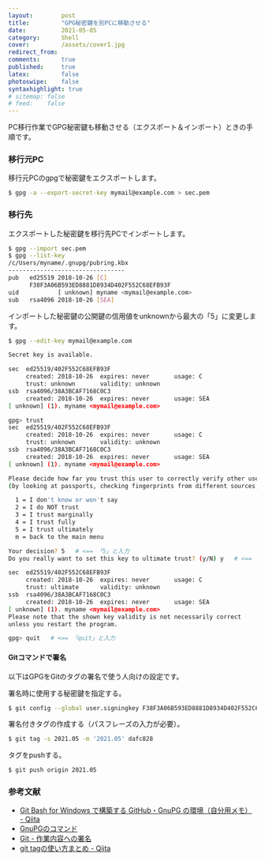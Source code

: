 ```yaml
---
layout:        post
title:         "GPG秘密鍵を別PCに移動させる"
date:          2021-05-05
category:      Shell
cover:         /assets/cover1.jpg
redirect_from:
comments:      true
published:     true
latex:         false
photoswipe:    false
syntaxhighlight: true
# sitemap: false
# feed:    false
---
```


PC移行作業でGPG秘密鍵も移動させる（エクスポート＆インポート）ときの手順です。

### 移行元PC

移行元PCのgpgで秘密鍵をエクスポートします。

```bash
$ gpg -a --export-secret-key mymail@example.com > sec.pem
```

### 移行先

エクスポートした秘密鍵を移行先PCでインポートします。

```bash
$ gpg --import sec.pem
$ gpg --list-key
/c/Users/myname/.gnupg/pubring.kbx
---------------------------------
pub   ed25519 2018-10-26 [C]
      F38F3A06B593ED8881D8934D402F552C68EFB93F
uid           [ unknown] myname <mymail@example.com>
sub   rsa4096 2018-10-26 [SEA]
```

インポートした秘密鍵の公開鍵の信用値をunknownから最大の「5」に変更します。

```bash
$ gpg --edit-key mymail@example.com

Secret key is available.

sec  ed25519/402F552C68EFB93F
     created: 2018-10-26  expires: never       usage: C
     trust: unknown       validity: unknown
ssb  rsa4096/38A3BCAF7168C0C3
     created: 2018-10-26  expires: never       usage: SEA
[ unknown] (1). myname <mymail@example.com>

gpg> trust
sec  ed25519/402F552C68EFB93F
     created: 2018-10-26  expires: never       usage: C
     trust: unknown       validity: unknown
ssb  rsa4096/38A3BCAF7168C0C3
     created: 2018-10-26  expires: never       usage: SEA
[ unknown] (1). myname <mymail@example.com>

Please decide how far you trust this user to correctly verify other users keys
(by looking at passports, checking fingerprints from different sources, etc.)

  1 = I don't know or won't say
  2 = I do NOT trust
  3 = I trust marginally
  4 = I trust fully
  5 = I trust ultimately
  m = back to the main menu

Your decision? 5   # <== 「5」と入力
Do you really want to set this key to ultimate trust? (y/N) y   # <== 「y」と入力

sec  ed25519/402F552C68EFB93F
     created: 2018-10-26  expires: never       usage: C
     trust: ultimate      validity: unknown
ssb  rsa4096/38A3BCAF7168C0C3
     created: 2018-10-26  expires: never       usage: SEA
[ unknown] (1). myname <mymail@example.com>
Please note that the shown key validity is not necessarily correct
unless you restart the program.

gpg> quit   # <== 「quit」と入力
```

#### Gitコマンドで署名

以下はGPGをGitのタグの署名で使う人向けの設定です。

署名時に使用する秘密鍵を指定する。

```bash
$ git config --global user.signingkey F38F3A06B593ED8881D8934D402F552C68EFB93F
```

署名付きタグの作成する（パスフレーズの入力が必要）。

```bash
$ git tag -s 2021.05 -m '2021.05' dafc828
```

タグをpushする。

```bash
$ git push origin 2021.05
```


### 参考文献

- [Git Bash for Windows で構築する GitHub・GnuPG の環境（自分用メモ） - Qiita](https://web.archive.org/web/20201101014836/https://qiita.com/sprout2000/items/e67053e09380c2227500)
- [GnuPGのコマンド](http://www.nina.jp/server/windows/gpg/commands.html)
- [Git - 作業内容への署名](https://git-scm.com/book/ja/v2/Git-%E3%81%AE%E3%81%95%E3%81%BE%E3%81%96%E3%81%BE%E3%81%AA%E3%83%84%E3%83%BC%E3%83%AB-%E4%BD%9C%E6%A5%AD%E5%86%85%E5%AE%B9%E3%81%B8%E3%81%AE%E7%BD%B2%E5%90%8D)
- [git tagの使い方まとめ - Qiita](https://qiita.com/growsic/items/ed67e03fda5ab7ef9d08)
